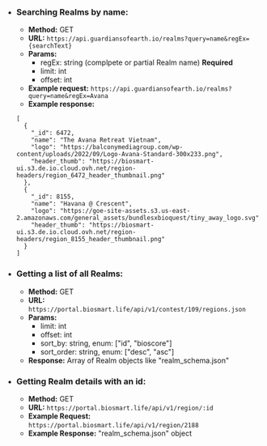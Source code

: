 - <h3>Searching Realms by name:</h3>

  - <strong>Method:</strong> GET
  - <strong>URL:</strong> `https://api.guardiansofearth.io/realms?query=name&regEx={searchText}`
  - <strong>Params:</strong>
    - regEx: string (complpete or partial Realm name) <strong>Required</strong>
    - limit: int
    - offset: int
  - <strong>Example request:</strong> `https://api.guardiansofearth.io/realms?query=name&regEx=Avana`
  - <strong>Example response:</strong>

  ```
  [
    {
      "_id": 6472,
      "name": "The Avana Retreat Vietnam",
      "logo": "https://balconymediagroup.com/wp-content/uploads/2022/09/Logo-Avana-Standard-300x233.png",
      "header_thumb": "https://biosmart-ui.s3.de.io.cloud.ovh.net/region-headers/region_6472_header_thumbnail.png"
    },
    {
      "_id": 8155,
      "name": "Havana @ Crescent",
      "logo": "https://goe-site-assets.s3.us-east-2.amazonaws.com/general_assets/bundlesxbioquest/tiny_away_logo.svg",
      "header_thumb": "https://biosmart-ui.s3.de.io.cloud.ovh.net/region-headers/region_8155_header_thumbnail.png"
    }
  ]
  ```

- <h3>Getting a list of all Realms:</h3>

  - <strong>Method:</strong> GET
  - <strong>URL:</strong> `https://portal.biosmart.life/api/v1/contest/109/regions.json`
  - <strong>Params:</strong>
    - limit: int
    - offset: int
    - sort_by: string, enum: ["id", "bioscore"]
    - sort_order: string, enum: ["desc", "asc"]
  - <strong>Response:</strong> Array of Realm objects like "realm_schema.json"

- <h3>Getting Realm details with an id:</h3>

  - <strong>Method:</strong> GET
  - <strong>URL:</strong> `https://portal.biosmart.life/api/v1/region/:id`
  - <strong>Example Request:</strong> `https://portal.biosmart.life/api/v1/region/2188`
  - <strong>Example Response:</strong> "realm_schema.json" object
  
